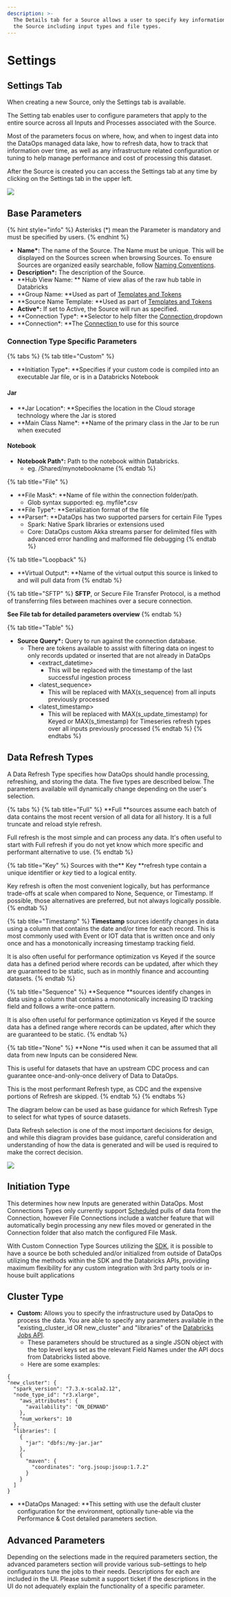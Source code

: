 ```yaml
---
description: >-
  The Details tab for a Source allows a user to specify key information about
  the Source including input types and file types.
---
```


# Settings

## Settings Tab

When creating a new Source, only the Settings tab is available.&#x20;

The Setting tab enables user to configure parameters that apply to the entire source across all Inputs and Processes associated with the Source.

Most of the parameters focus on where, how, and when to ingest data into the DataOps managed data lake, how to refresh data, how to track that information over time, as well as any infrastructure related configuration or tuning to help manage performance and cost of processing this dataset.

After the Source is created you can access the Settings tab at any time by clicking on the Settings tab in the upper left.

![](<../../.gitbook/assets/image (316).png>)

## Base Parameters

{% hint style="info" %}
Asterisks (\*) mean the Parameter is mandatory and must be specified by users.
{% endhint %}

* **Name\*:** The name of the Source. The Name must be unique. This will be displayed on the Sources screen when browsing Sources. To ensure Sources are organized easily searchable, follow [Naming Conventions](https://intellio.gitbook.io/dataops/v/master/best-practices/naming-conventions).
* **Description\*:** The description of the Source.
* **Hub View Name: ** Name of view alias of the raw hub table in Databricks
* **Group Name: **Used as part of [Templates and Tokens](../validation-and-enrichment-rule-templates/)
* **Source Name Template: **Used as part of [Templates and Tokens](../validation-and-enrichment-rule-templates/)
* **Active\*:** If set to Active, the Source will run as specified.
* **Connection Type\*: **Selector to help filter the [Connection ](../connections.md)dropdown
* **Connection\*: **The [Connection ](../connections.md)to use for this source

### Connection Type Specific Parameters

{% tabs %}
{% tab title="Custom" %}
* **Initiation Type\*: **Specifies if your custom code is compiled into an executable Jar file, or is in a Databricks Notebook

#### Jar

* **Jar Location\*: **Specifies the location in the Cloud storage technology where the Jar is stored
* **Main Class Name\*: **Name of the primary class in the Jar to be run when executed

#### Notebook

* **Notebook Path**\***:** Path to the notebook within Databricks.
  * eg. /Shared/mynotebookname
{% endtab %}

{% tab title="File" %}
* **File Mask\*: **Name of file within the connection folder/path.
  * Glob syntax supported: eg. myfile\*.csv
* **File Type\*: **Serialization format of the file
* **Parser\*: **DataOps has two supported parsers for certain File Types
  * Spark: Native Spark libraries or extensions used
  * Core: DataOps custom Akka streams parser for delimited files with advanced error handling and malformed file debugging
{% endtab %}

{% tab title="Loopback" %}
* **Virtual Output\*: **Name of the virtual output this source is linked to and will pull data from
{% endtab %}

{% tab title="SFTP" %}
**SFTP**, or Secure File Transfer Protocol, is a method of transferring files between machines over a secure connection.

**See File tab for detailed parameters overview**
{% endtab %}

{% tab title="Table" %}
* **Source Query\*:** Query to run against the connection database.
  * There are tokens available to assist with filtering data on ingest to only records updated or inserted that are not already in DataOps
    * \<extract\_datetime>
      * This will be replaced with the timestamp of the last successful ingestion process
    * \<latest\_sequence>
      * This will be replaced with MAX(s\_sequence) from all inputs previously processed
    * \<latest\_timestamp>
      * This will be replaced with MAX(s\_update\_timestamp) for Keyed or MAX(s\_timestamp) for Timeseries refresh types over all inputs previously processed
{% endtab %}
{% endtabs %}

## Data Refresh Types

A Data Refresh Type specifies how DataOps should handle processing, refreshing, and storing the data. The five types are described below. The parameters available will dynamically change depending on the user's selection.

{% tabs %}
{% tab title="Full" %}
**Full **sources assume each batch of data contains the most recent version of all data for all history. It is a full truncate and reload style refresh.

Full refresh is the most simple and can process any data. It's often useful to start with Full refresh if you do not yet know which more specific and performant alternative to use.
{% endtab %}

{% tab title="Key" %}
Sources with the** Key **refresh type contain a unique identifier or _key_ tied to a logical entity.

Key refresh is often the most convenient logically, but has performance trade-offs at scale when compared to None, Sequence, or Timestamp. If possible, those alternatives are preferred, but not always logically possible.
{% endtab %}

{% tab title="Timestamp" %}
**Timestamp** sources identify changes in data using a column that contains the date and/or time for each record. This is most commonly used with Event or IOT data that is written once and only once and has a monotonically increasing timestamp tracking field.

It is also often useful for performance optimization vs Keyed if the source data has a defined period where records can be updated, after which they are guaranteed to be static, such as in monthly finance and accounting datasets.
{% endtab %}

{% tab title="Sequence" %}
**Sequence **sources identify changes in data using a column that contains a monotonically increasing ID tracking field and follows a write-once pattern.

It is also often useful for performance optimization vs Keyed if the source data has a defined range where records can be updated, after which they are guaranteed to be static.
{% endtab %}

{% tab title="None" %}
**None **is used when it can be assumed that all data from new Inputs can be considered New.

This is useful for datasets that have an upstream CDC process and can guarantee once-and-only-once delivery of Data to DataOps.

This is the most performant Refresh type, as CDC and the expensive portions of Refresh are skipped.&#x20;
{% endtab %}
{% endtabs %}

The diagram below can be used as base guidance for which Refresh Type to select for what types of source datasets.

Data Refresh selection is one of the most important decisions for design, and while this diagram provides base guidance, careful consideration and understanding of how the data is generated and will be used is required to make the correct decision.

![](<../../.gitbook/assets/image (349).png>)

## Initiation Type

This determines how new Inputs are generated within DataOps. Most Connections Types only currently support [Scheduled](../schedules.md) pulls of data from the Connection, however File Connections include a watcher feature that will automatically begin processing any new files moved or generated in the Connection folder that also match the configured File Mask.

With Custom Connection Type Sources utilizing the [SDK](../sdk/), it is possible to have a source be both scheduled and/or initialized from outside of DataOps utilizing the methods within the SDK and the Databricks APIs, providing maximum flexibility for any custom integration with 3rd party tools or in-house built applications&#x20;

## Cluster Type

* **Custom:** Allows you to specify the infrastructure used by DataOps to process the data. You are able to specify any parameters available in the "existing\_cluster\_id OR new\_cluster" and "libraries" of the [Databricks Jobs API](https://docs.databricks.com/dev-tools/api/latest/jobs.html).
  * These parameters should be structured as a single JSON object with the top level keys set as the relevant Field Names under the API docs from Databricks listed above.
  * Here are some examples:

```
{
"new_cluster": {
  "spark_version": "7.3.x-scala2.12",
  "node_type_id": "r3.xlarge",
    "aws_attributes": {
      "availability": "ON_DEMAND"
    },
    "num_workers": 10
  },
  "libraries": [
    {
      "jar": "dbfs:/my-jar.jar"
    },
    {
      "maven": {
        "coordinates": "org.jsoup:jsoup:1.7.2"
      }
    }
  ]       
}
```

* **DataOps Managed: **This setting with use the default cluster configuration for the environment, optionally tune-able via the Performance & Cost detailed parameters section.

## Advanced Parameters

Depending on the selections made in the required parameters section, the advanced parameters section will provide various sub-settings to help configurators tune the jobs to their needs. Descriptions for each are included in the UI. Please submit a support ticket if the descriptions in the UI do not adequately explain the functionality of a specific parameter.
